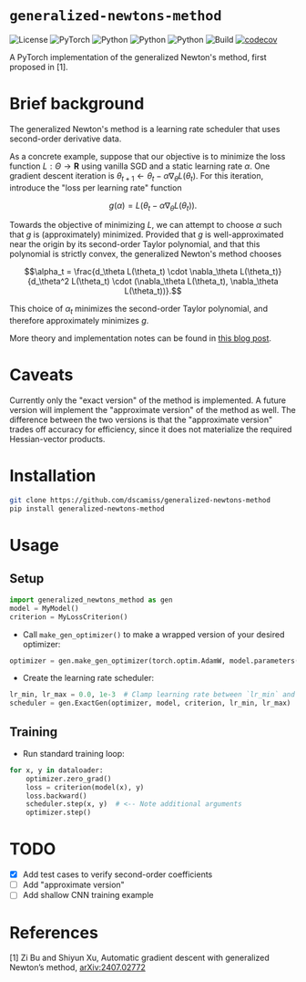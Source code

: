 # `generalized-newtons-method`

![License](https://img.shields.io/badge/license-MIT-blue)
![PyTorch](https://img.shields.io/badge/PyTorch-%23EE4C2C.svg?logo=PyTorch&logoColor=white)
![Python](https://img.shields.io/badge/python-3.9-blue.svg)
![Python](https://img.shields.io/badge/python-3.10-blue.svg)
![Python](https://img.shields.io/badge/python-3.11-blue.svg)
![Build](https://github.com/dscamiss/generalized-newtons-method/actions/workflows/python-package.yml/badge.svg)
[![codecov](https://codecov.io/gh/dscamiss/generalized-newtons-method/graph/badge.svg?token=ZWTBITN49T)](https://codecov.io/gh/dscamiss/generalized-newtons-method)

A PyTorch implementation of the generalized Newton's method, first proposed in [1].

# Brief background

The generalized Newton's method is a learning rate scheduler that uses second-order derivative data.

As a concrete example, suppose that our objective is to minimize the loss function $L: \Theta \to \mathbf{R}$ using
vanilla SGD and a static learning rate $\alpha$.  One gradient descent iteration is $\theta_{t+1} \leftarrow \theta_t - \alpha \nabla_\theta L(\theta_t)$.
For this iteration, introduce the "loss per learning rate" function 

$$g(\alpha) = L(\theta_t - \alpha \nabla_\theta L(\theta_t)).$$  

Towards the objective of minimizing $L$, we can attempt to choose $\alpha$ such that 
$g$ is (approximately) minimized.  Provided that $g$ is well-approximated 
near the origin by its second-order Taylor polynomial, and
that this polynomial is strictly convex, the generalized Newton's method chooses

$$\alpha_t = \frac{d_\theta L(\theta_t) \cdot \nabla_\theta L(\theta_t)}{d_\theta^2 L(\theta_t) \cdot (\nabla_\theta L(\theta_t), \nabla_\theta L(\theta_t))}.$$

This choice of $\alpha_t$ minimizes the second-order Taylor polynomial, and therefore approximately minimizes $g$.

More theory and implementation notes can be found in [this blog post](https://dscamiss.github.io/blog/posts/generalized_newtons_method).

# Caveats

Currently only the "exact version" of the method is implemented. A future version will implement the "approximate 
version" of the method as well.  The difference between the two versions is that the "approximate version" trades off 
accuracy for efficiency, since it does not materialize the required Hessian-vector products.

# Installation

```bash
git clone https://github.com/dscamiss/generalized-newtons-method
pip install generalized-newtons-method
```

# Usage

## Setup

```python
import generalized_newtons_method as gen
model = MyModel()
criterion = MyLossCriterion()
```

* Call `make_gen_optimizer()` to make a wrapped version of your desired optimizer:

```python
optimizer = gen.make_gen_optimizer(torch.optim.AdamW, model.parameters())
```

* Create the learning rate scheduler:

```python
lr_min, lr_max = 0.0, 1e-3  # Clamp learning rate between `lr_min` and `lr_max`
scheduler = gen.ExactGen(optimizer, model, criterion, lr_min, lr_max)
```

## Training

* Run standard training loop:

```python
for x, y in dataloader:
    optimizer.zero_grad()
    loss = criterion(model(x), y)
    loss.backward()
    scheduler.step(x, y)  # <-- Note additional arguments
    optimizer.step()
```

# TODO

- [x] Add test cases to verify second-order coefficients
- [ ] Add "approximate version"
- [ ] Add shallow CNN training example

# References

[1] Zi Bu and Shiyun Xu, Automatic gradient descent with generalized Newton’s method, [arXiv:2407.02772](https://arxiv.org/abs/2407.02772)
